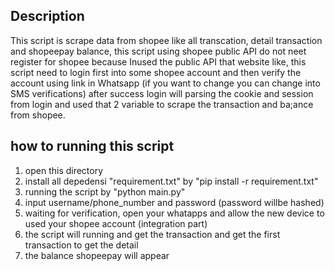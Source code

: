 ## Description
This script is scrape data from shopee like all transcation, detail transaction and shopeepay balance, this script using shopee public API do not neet register for shopee because Inused the public API that website like,
this script need to login first into some shopee account and then verify the account using link in Whatsapp (if you want to change you can change into SMS verifications) after success login will parsing the cookie and session from login and used that 2 variable to scrape the transaction and ba;ance from shopee.

## how to running this script
1. open this directory
2. install all depedensi "requirement.txt" by "pip install -r requirement.txt"
3. running the script by "python main.py"
4. input username/phone_number and password (password willbe hashed)
5. waiting for verification, open your whatapps and allow the new device to used your shopee account (integration part)
6. the script will running and get the transaction and get the first transaction to get the detail
7. the balance shopeepay will appear
